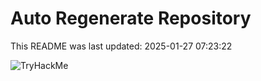 # Auto Regenerate Repository

This README was last updated: 2025-01-27 07:23:22

 ![TryHackMe](https://tryhackme.com/badge/533634)
